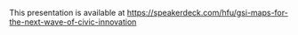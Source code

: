 This presentation is available at https://speakerdeck.com/hfu/gsi-maps-for-the-next-wave-of-civic-innovation
